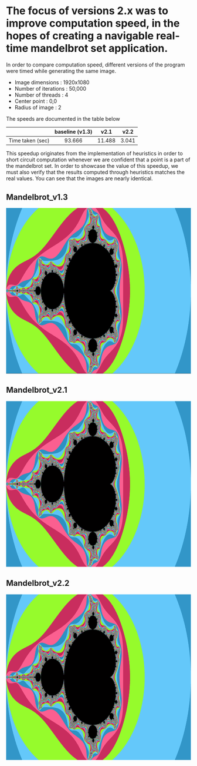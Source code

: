 # The focus of versions 2.x was to improve computation speed, in the hopes of creating a navigable real-time mandelbrot set application.

In order to compare computation speed, different versions of the program were timed while generating the same image.
- Image dimensions : 1920x1080
- Number of iterations : 50,000
- Number of threads : 4
- Center point : 0,0
- Radius of image : 2

The speeds are documented in the table below

|                  | baseline (v1.3) |  v2.1  |  v2.2  |
|----------------- |:---------------:|:------:|:------:|
| Time taken (sec) |      93.666     | 11.488 | 3.041  |

This speedup originates from the implementation of heuristics in order to short circuit computation whenever we are confident that a point is a part of the mandelbrot set.
In order to showcase the value of this speedup, we must also verify that the results computed through heuristics matches the real values. 
You can see that the images are nearly identical.


## Mandelbrot_v1.3
<img src="https://github.com/Runtime-Learner/Mandelbrot-set/blob/main/Mandelbrot_2.x/images/MandelbrotSet_v1.3.png" alt="mandelbrot v1.3" height="450"/>

## Mandelbrot_v2.1
<img src="https://github.com/Runtime-Learner/Mandelbrot-set/blob/main/Mandelbrot_2.x/images/mandelbrotset_v2.1.png" alt="mandelbrot v2.1" height="450"/>

## Mandelbrot_v2.2
<img src="https://github.com/Runtime-Learner/Mandelbrot-set/blob/main/Mandelbrot_2.x/images/mandelbrotset_v2.2.png" alt="mandelbrot v2.2" height="450"/>
